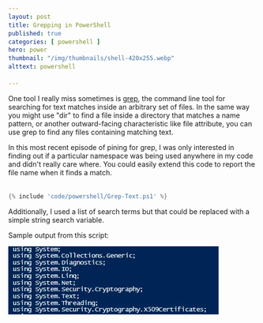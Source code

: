 ```yaml
---
layout: post
title: Grepping in PowerShell
published: true 
categories: [ powershell ]
hero: power
thumbnail: "/img/thumbnails/shell-420x255.webp"
alttext: powershell

---
```


One tool I really miss sometimes is <a href="http://man7.org/linux/man-pages/man1/grep.1.html">grep</a>, the command line tool for searching for text matches inside an arbitrary set of files. In the same way you might use 
"dir" to find a file inside a directory that matches a name pattern, or another outward-facing characteristic like file attribute, you can use grep to find any files 
containing matching text. 

In this most recent episode of pining for grep, I was only interested in finding out if a particular namespace was being used anywhere in my code 
and didn't really care where. You could easily extend this code to report the file name when it finds a match.

```powershell

{% include 'code/powershell/Grep-Text.ps1' %}

```

Additionally, I used a list of search terms but that could be replaced with a simple string search variable. 

Sample output from this script:

<img src="/img/posts/grepping-in-powershell/grepping-in-powershell.webp" alt="grep" class="u-max-full-width" />
